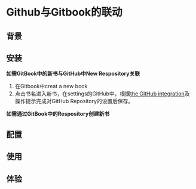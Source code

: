 # Github与Gitbook的联动

## 背景

## 安装
**如需GitBook中的新书与GitHub中New Respository关联**
1. 在Gitbook中creat a new book
2. 点击书名进入新书，在settings的GitHub中，根据[the GitHub integration](https://help.gitbook.com/github/index.html)及操作提示完成对GitHub Repository的设置后保存。

**如需通过GitBook中的Respository创建新书**

## 配置

## 使用

## 体验

